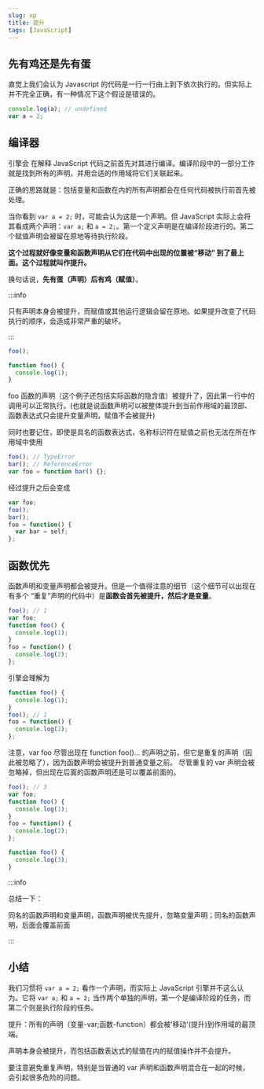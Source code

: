 ```yaml
---
slug: up
title: 提升
tags: [JavaScript]
---
```


## 先有鸡还是先有蛋

直觉上我们会认为 Javascript 的代码是一行一行由上到下依次执行的。但实际上并不完全正确，有一种情况下这个假设是错误的。

```javascript
console.log(a); // undefined
var a = 2;
```

## 编译器

引擎会 在解释 JavaScript 代码之前首先对其进行编译。编译阶段中的一部分工作就是找到所有的声明，并用合适的作用域将它们关联起来。

正确的思路就是：包括变量和函数在内的所有声明都会在任何代码被执行前首先被处理。

当你看到 `var a = 2;` 时，可能会认为这是一个声明。但 JavaScript 实际上会将其看成两个声明：`var a;` 和 `a = 2;`。第一个定义声明是在编译阶段进行的。第二个赋值声明会被留在原地等待执行阶段。

**这个过程就好像变量和函数声明从它们在代码中出现的位置被“移动” 到了最上面。这个过程就叫作提升。**

换句话说，**先有蛋（声明）后有鸡（赋值）**。

:::info

只有声明本身会被提升，而赋值或其他运行逻辑会留在原地。如果提升改变了代码执行的顺序，会造成非常严重的破坏。

:::

```javascript
foo();

function foo() {
  console.log(1);
}
```

foo 函数的声明（这个例子还包括实际函数的隐含值）被提升了，因此第一行中的调用可以正常执行。(也就是说函数声明可以被整体提升到当前作用域的最顶部、函数表达式只会提升变量声明，赋值不会被提升)

同时也要记住，即使是具名的函数表达式，名称标识符在赋值之前也无法在所在作用域中使用

```javascript
foo(); // TypeError
bar(); // ReferenceError
var foo = function bar() {};
```

经过提升之后会变成

```javascript
var foo;
foo();
bar();
foo = function() {
  var bar = self;
};
```

## 函数优先

函数声明和变量声明都会被提升。但是一个值得注意的细节（这个细节可以出现在有多个 “重复”声明的代码中）是**函数会首先被提升，然后才是变量**。

```javascript
foo(); // 1
var foo;
function foo() {
  console.log(1);
}
foo = function() {
  console.log(2);
};
```

引擎会理解为

```javascript
function foo() {
  console.log(1);
}
foo(); // 1
foo = function() {
  console.log(2);
};
```

注意，var foo 尽管出现在 function foo()... 的声明之前，但它是重复的声明（因此被忽略了），因为函数声明会被提升到普通变量之前。 尽管重复的 var 声明会被忽略掉，但出现在后面的函数声明还是可以覆盖前面的。

```javascript
foo(); // 3
var foo;
function foo() {
  console.log(1);
}
foo = function() {
  console.log(2);
};

function foo() {
  console.log(3);
}
```

:::info

总结一下：

同名的函数声明和变量声明，函数声明被优先提升，忽略变量声明；同名的函数声明，后面会覆盖前面

:::

## 小结

我们习惯将 `var a = 2;` 看作一个声明，而实际上 JavaScript 引擎并不这么认为。它将 `var a;` 和 `a = 2;` 当作两个单独的声明，第一个是编译阶段的任务，而第二个则是执行阶段的任务。

提升：所有的声明（变量-var;函数-function）都会被'移动'(提升)到作用域的最顶端。

声明本身会被提升，而包括函数表达式的赋值在内的赋值操作并不会提升。

要注意避免重复声明，特别是当普通的 var 声明和函数声明混合在一起的时候，会引起很多危险的问题。
